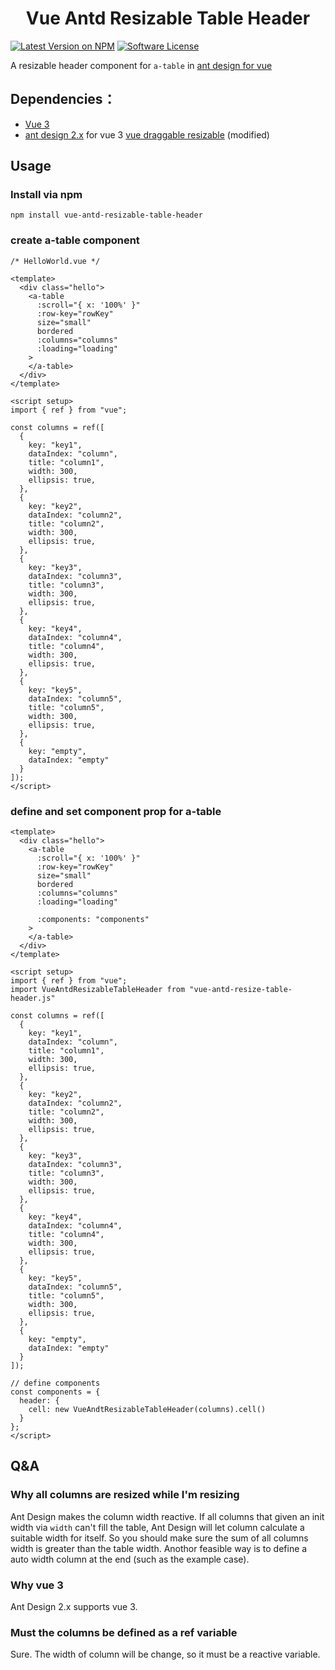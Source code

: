 <h1 align="center">Vue Antd Resizable Table Header</h1>

[![Latest Version on NPM](https://img.shields.io/npm/v/vue-antd-resizable-table-header.svg?style=flat-square)](https://npmjs.com/package/vue-antd-resizable-table-header)
[![Software License](https://img.shields.io/badge/license-MIT-brightgreen.svg?style=flat-square)](LICENSE)

A resizable header component for `a-table` in [ant design for vue](https://2x.antdv.com/)

## Dependencies：

+ [Vue 3](https://github.com/vuejs/vue-next)
+ [ant design 2.x](https://github.com/vueComponent/ant-design-vue) for vue 3
  [vue draggable resizable](https://github.com/mauricius/vue-draggable-resizable) (modified)

## Usage

### Install via npm

```
npm install vue-antd-resizable-table-header
```

### create a-table component

```vue
/* HelloWorld.vue */ 

<template>
  <div class="hello">
    <a-table
      :scroll="{ x: '100%' }"
      :row-key="rowKey"
      size="small"
      bordered
      :columns="columns"
      :loading="loading"
    >
    </a-table>
  </div>
</template>

<script setup>
import { ref } from "vue";

const columns = ref([
  {
    key: "key1",
    dataIndex: "column",
    title: "column1",
    width: 300,
    ellipsis: true,
  },
  {
    key: "key2",
    dataIndex: "column2",
    title: "column2",
    width: 300,
    ellipsis: true,
  },
  {
    key: "key3",
    dataIndex: "column3",
    title: "column3",
    width: 300,
    ellipsis: true,
  },
  {
    key: "key4",
    dataIndex: "column4",
    title: "column4",
    width: 300,
    ellipsis: true,
  },
  {
    key: "key5",
    dataIndex: "column5",
    title: "column5",
    width: 300,
    ellipsis: true,
  },
  {
    key: "empty",
    dataIndex: "empty"
  }
]);
</script>
```

### define and set component prop for a-table

```vue
<template>
  <div class="hello">
    <a-table
      :scroll="{ x: '100%' }"
      :row-key="rowKey"
      size="small"
      bordered
      :columns="columns"
      :loading="loading"
      
      :components: "components"
    >
    </a-table>
  </div>
</template>

<script setup>
import { ref } from "vue";
import VueAntdResizableTableHeader from "vue-antd-resize-table-header.js"

const columns = ref([
  {
    key: "key1",
    dataIndex: "column",
    title: "column1",
    width: 300,
    ellipsis: true,
  },
  {
    key: "key2",
    dataIndex: "column2",
    title: "column2",
    width: 300,
    ellipsis: true,
  },
  {
    key: "key3",
    dataIndex: "column3",
    title: "column3",
    width: 300,
    ellipsis: true,
  },
  {
    key: "key4",
    dataIndex: "column4",
    title: "column4",
    width: 300,
    ellipsis: true,
  },
  {
    key: "key5",
    dataIndex: "column5",
    title: "column5",
    width: 300,
    ellipsis: true,
  },
  {
    key: "empty",
    dataIndex: "empty"
  }
]);

// define components
const components = {
  header: {
    cell: new VueAndtResizableTableHeader(columns).cell()
  }
};
</script>
```

## Q&A

### Why all columns are resized while I'm resizing

Ant Design makes the column width reactive. If all columns that given an init width via `width` can't fill the table, Ant Design will let column calculate a suitable width for itself. So you should make sure the sum of all columns width is greater than the table width. Anothor feasible way is to define a auto width column at the end (such as the example case).

### Why vue 3

Ant Design 2.x supports vue 3.

### Must the columns be defined as a ref variable

Sure. The width of column will be change, so it must be a reactive variable.
